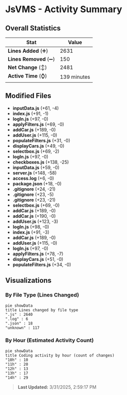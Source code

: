 # JsVMS - Activity Summary 

## Overall Statistics

| Stat                   | Value                                                             |
| ---------------------- | ----------------------------------------------------------------- |
| **Lines Added** (➕)   | 2631                                          |
| **Lines Removed** (➖) | 150                                        |
| **Net Change** (↕)    | 2481                |
| **Active Time** (⌚)   | 139 minutes |


## Modified Files
- **inputData.js** (+61, -4)
- **index.js** (+91, -1)
- **logIn.js** (+97, -0)
- **applyFilters.js** (+69, -0)
- **addCar.js** (+189, -0)
- **addUser.js** (+115, -0)
- **populateFilters.js** (+31, -0)
- **displayCars.js** (+49, -0)
- **selectbox.js** (+69, -2)
- **logIn.js** (+97, -0)
- **checkboxes.js** (+138, -25)
- **inputData.js** (+59, -0)
- **server.js** (+148, -58)
- **access.log** (+6, -0)
- **package.json** (+18, -0)
- **.gitignore** (+24, -21)
- **.gitignore** (+23, -5)
- **.gitignore** (+23, -21)
- **selectbox.js** (+69, -0)
- **addCar.js** (+189, -0)
- **addCar.js** (+190, -0)
- **addUser.js** (+123, -3)
- **logIn.js** (+98, -0)
- **index.js** (+91, -3)
- **addCar.js** (+189, -0)
- **addUser.js** (+115, -0)
- **logIn.js** (+97, -0)
- **applyFilters.js** (+78, -7)
- **displayCars.js** (+51, -0)
- **populateFilters.js** (+34, -0)

## Visualizations

### By File Type (Lines Changed)

```mermaid
pie showData
title Lines changed by file type
".js" : 2640
".log" : 6
".json" : 18
"unknown" : 117
```

### By Hour (Estimated Activity Count)

```mermaid
pie showData
title Coding activity by hour (count of changes)
"10h" : 10
"11h" : 20
"12h" : 13
"13h" : 17
"14h" : 29
```


> **Last Updated:** 3/31/2025, 2:59:17 PM
